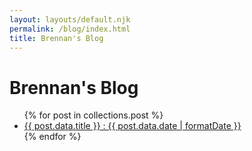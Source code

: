 ```yaml
---
layout: layouts/default.njk
permalink: /blog/index.html
title: Brennan's Blog
---
```


# Brennan's Blog

<ul>
{% for post in collections.post %}
  <li>
    <a href="{{post.data.permalink}}">{{ post.data.title }} : {{ post.data.date | formatDate }}</a>
  </li>
{% endfor %}
</ul>
